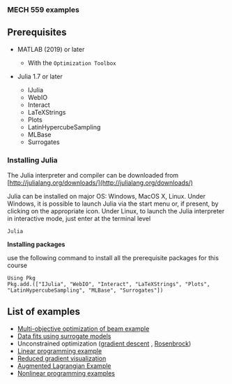 ### MECH 559 examples

## Prerequisites
- MATLAB (2019) or later
	- With the ``Optimization Toolbox``

- Julia 1.7 or later
	- IJulia
	- WebIO
	- Interact
	- LaTeXStrings
	- Plots
	- LatinHypercubeSampling
	- MLBase
	- Surrogates

### Installing Julia

The Julia interpreter and compiler can be downloaded from [http://julialang.org/downloads/](http://julialang.org/downloads/)  

Julia can be installed on major OS: Windows, MacOS X, Linux. Under Windows, it is possible to launch Julia via the start menu or, if present, by clicking on the appropriate icon. Under Linux, to launch the Julia interpreter in interactive mode, just enter at the terminal level

```
Julia
```

**Installing packages**

use the following command to install all the prerequisite packages for this course

```
Using Pkg
Pkg.add.(["IJulia", "WebIO", "Interact", "LaTeXStrings", "Plots", "LatinHypercubeSampling", "MLBase", "Surrogates"])
```

## List of examples
- [Multi-objective optimization of beam example](./Beam_example/) 
- [Data fits using surrogate models](./data_fits/) 
- Unconstrained optimization ([gradient descent](./Unc/) , [Rosenbrock](./Rosenbrock/))
- [Linear programming example](./LP/) 
- [Reduced gradient visualization](<./Reduced Gradient/>) 
- [Augmented Lagrangian Example](./AUgmentedLagrangianExample/) 
- [Nonlinear programming examples](./NLPexample/) 
